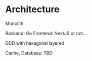 # Architecture

Monolith

Backend: Go
Frontend: NextJS or not...

DDD with hexagonal layered

Cache, Database: TBD
